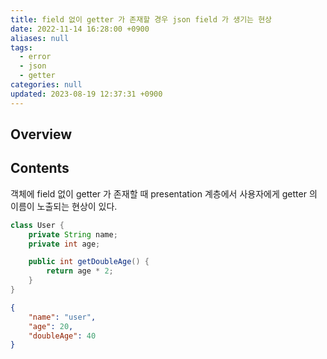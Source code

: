 ```yaml
---
title: field 없이 getter 가 존재할 경우 json field 가 생기는 현상
date: 2022-11-14 16:28:00 +0900
aliases: null
tags:
  - error
  - json
  - getter
categories: null
updated: 2023-08-19 12:37:31 +0900
---
```


## Overview

## Contents

객체에 field 없이 getter 가 존재할 때 presentation 계층에서 사용자에게 getter 의 이름이 노출되는 현상이 있다.

```java
class User {
	private String name;
	private int age;

	public int getDoubleAge() {
		return age * 2;
	}
}
```

```json
{
	"name": "user",
	"age": 20,
	"doubleAge": 40
}
```
